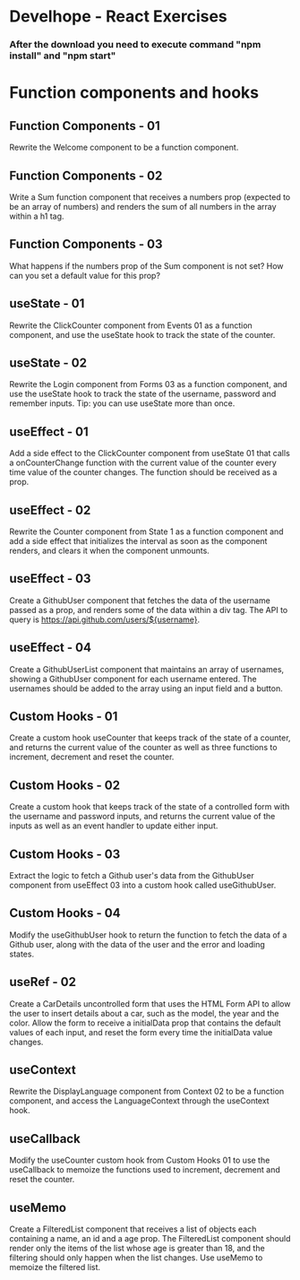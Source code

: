 # Develhope - React Exercises

### After the download you need to execute command "npm install" and "npm start"

# Function components and hooks

## Function Components - 01

Rewrite the Welcome component to be a function component.

## Function Components - 02

Write a Sum function component that receives a numbers prop (expected to be an array of numbers) and renders the sum of all numbers in the array within a h1 tag.

## Function Components - 03

What happens if the numbers prop of the Sum component is not set? How can you set a default value for this prop?

## useState - 01

Rewrite the ClickCounter component from Events 01 as a function component, and use the useState hook to track the state of the counter.

## useState - 02

Rewrite the Login component from Forms 03 as a function component, and use the useState hook to track the state of the username, password and remember inputs. Tip: you can use useState more than once.

## useEffect - 01

Add a side effect to the ClickCounter component from useState 01 that calls a onCounterChange function with the current value of the counter every time value of the counter changes. The function should be received as a prop.

## useEffect - 02

Rewrite the Counter component from State 1 as a function component and add a side effect that initializes the interval as soon as the component renders, and clears it when the component unmounts.

## useEffect - 03

Create a GithubUser component that fetches the data of the username passed as a prop, and renders some of the data within a div tag. The API to query is https://api.github.com/users/${username}.

## useEffect - 04

Create a GithubUserList component that maintains an array of usernames, showing a GithubUser component for each username entered. The usernames should be added to the array using an input field and a button.

## Custom Hooks - 01

Create a custom hook useCounter that keeps track of the state of a counter, and returns the current value of the counter as well as three functions to increment, decrement and reset the counter.

## Custom Hooks - 02

Create a custom hook that keeps track of the state of a controlled form with the username and password inputs, and returns the current value of the inputs as well as an event handler to update either input.

## Custom Hooks - 03

Extract the logic to fetch a Github user's data from the GithubUser component from useEffect 03 into a custom hook called useGithubUser.

## Custom Hooks - 04

Modify the useGithubUser hook to return the function to fetch the data of a Github user, along with the data of the user and the error and loading states.

## useRef - 02

Create a CarDetails uncontrolled form that uses the HTML Form API to allow the user to insert details about a car, such as the model, the year and the color. Allow the form to receive a initialData prop that contains the default values of each input, and reset the form every time the initialData value changes.

## useContext

Rewrite the DisplayLanguage component from Context 02 to be a function component, and access the LanguageContext through the useContext hook.

## useCallback

Modify the useCounter custom hook from Custom Hooks 01 to use the useCallback to memoize the functions used to increment, decrement and reset the counter.

## useMemo

Create a FilteredList component that receives a list of objects each containing a name, an id and a age prop. The FilteredList component should render only the items of the list whose age is greater than 18, and the filtering should only happen when the list changes. Use useMemo to memoize the filtered list.